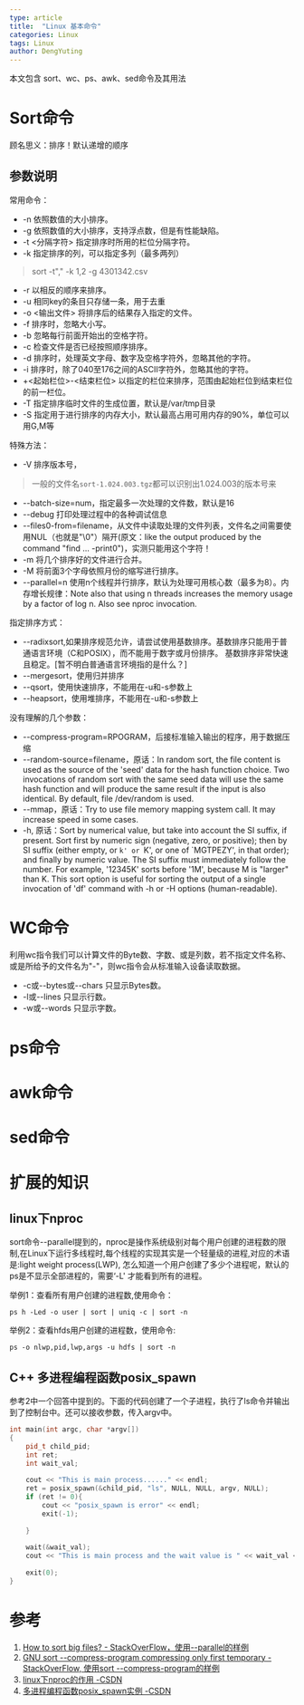 ```yaml
---
type: article
title:  "Linux 基本命令"
categories: Linux
tags: Linux
author: DengYuting
---
```


本文包含 sort、wc、ps、awk、sed命令及其用法
<!--more-->

# Sort命令  

顾名思义：排序！默认递增的顺序

## 参数说明

常用命令：  
-   -n 依照数值的大小排序。  
-   -g 依照数值的大小排序，支持浮点数，但是有性能缺陷。
-   -t <分隔字符> 指定排序时所用的栏位分隔字符。  
-   -k 指定排序的列，可以指定多列（最多两列）
> sort -t"," -k 1,2 -g 4301342.csv
-   -r 以相反的顺序来排序。  
-   -u 相同key的条目只存储一条，用于去重
-   -o <输出文件> 将排序后的结果存入指定的文件。  
-   -f 排序时，忽略大小写。  
-   -b 忽略每行前面开始出的空格字符。  
-   -c 检查文件是否已经按照顺序排序。  
-   -d 排序时，处理英文字母、数字及空格字符外，忽略其他的字符。  
-   -i 排序时，除了040至176之间的ASCII字符外，忽略其他的字符。    
-   +<起始栏位>-<结束栏位> 以指定的栏位来排序，范围由起始栏位到结束栏位的前一栏位。  
-   -T 指定排序临时文件的生成位置，默认是/var/tmp目录
-   -S 指定用于进行排序的内存大小，默认最高占用可用内存的90%，单位可以用G,M等

特殊方法：  
-  -V 排序版本号，
> 一般的文件名`sort-1.024.003.tgz`都可以识别出1.024.003的版本号来  
-  --batch-size=num，指定最多一次处理的文件数，默认是16  
-  --debug 打印处理过程中的各种调试信息  
-  --files0-from=filename，从文件中读取处理的文件列表，文件名之间需要使用NUL（也就是"\0"）隔开(原文：like the output produced by the command "find ... -print0")，实测只能用这个字符！  
-  -m 将几个排序好的文件进行合并。  
-  -M 将前面3个字母依照月份的缩写进行排序。 
-  --parallel=n 使用n个线程并行排序，默认为处理可用核心数（最多为8）。内存增长规律：Note also that using n threads increases the memory usage by a factor of log n. Also see nproc invocation.

指定排序方式：  
- --radixsort,如果排序规范允许，请尝试使用基数排序。基数排序只能用于普通语言环境（C和POSIX），而不能用于数字或月份排序。 基数排序非常快速且稳定。[暂不明白普通语言环境指的是什么？]
- --mergesort，使用归并排序  
- --qsort，使用快速排序，不能用在-u和-s参数上
- --heapsort，使用堆排序，不能用在-u和-s参数上

没有理解的几个参数：  
-  --compress-program=RPOGRAM，后接标准输入输出的程序，用于数据压缩
-  --random-source=filename，原话：In random sort, the file content is used as the source of the 'seed'
data for the hash function choice.  Two invocations of random sort with the same seed data will use the same hash function and will produce the same result if the input is also identical.  By default, file /dev/random is used.
-  --mmap，原话：Try to use file memory mapping system call.  It may increase speed in some cases.
-  -h, 原话：Sort by numerical value, but take into account the SI suffix, if present.  Sort first by numeric sign (negative, zero, or positive); then by SI suffix (either empty, or `k' or `K', or one of `MGTPEZY', in that order); and finally by numeric value.  The SI suffix must immediately follow the number. For example, '12345K' sorts before '1M', because M is "larger" than K.  This sort option is useful for sorting the output of a single invocation of 'df' command with -h or -H options (human-readable).

# WC命令
利用wc指令我们可以计算文件的Byte数、字数、或是列数，若不指定文件名称、或是所给予的文件名为"-"，则wc指令会从标准输入设备读取数据。  
- -c或--bytes或--chars 只显示Bytes数。  
- -l或--lines 只显示行数。  
- -w或--words 只显示字数。  

# ps命令
# awk命令
# sed命令

# 扩展的知识  
## linux下nproc  
sort命令--parallel提到的，nproc是操作系统级别对每个用户创建的进程数的限制,在Linux下运行多线程时,每个线程的实现其实是一个轻量级的进程,对应的术语是:light weight process(LWP), 怎么知道一个用户创建了多少个进程呢，默认的ps是不显示全部进程的，需要‘-L' 才能看到所有的进程。

举例1：查看所有用户创建的进程数,使用命令：
```shell
ps h -Led -o user | sort | uniq -c | sort -n
```  
举例2：查看hfds用户创建的进程数，使用命令:
```shell
ps -o nlwp,pid,lwp,args -u hdfs | sort -n
```

## C++ 多进程编程函数posix_spawn  
参考2中一个回答中提到的。下面的代码创建了一个子进程，执行了ls命令并输出到了控制台中。还可以接收参数，传入argv中。  

```cpp
int main(int argc, char *argv[])
{
    pid_t child_pid;
    int ret;
    int wait_val;
 
    cout << "This is main process......" << endl;
    ret = posix_spawn(&child_pid, "ls", NULL, NULL, argv, NULL);
    if (ret != 0){
        cout << "posix_spawn is error" << endl;
        exit(-1);
 
    }
 
    wait(&wait_val);
    cout << "This is main process and the wait value is " << wait_val << endl;
 
    exit(0);
}
```

# 参考
1. <a href="https://unix.stackexchange.com/questions/120096/how-to-sort-big-files">How to sort big files? - StackOverFlow，使用--parallel的样例</a>
2. <a href="https://unix.stackexchange.com/questions/275501/gnu-sort-compress-program-compressing-only-first-temporary">GNU sort --compress-program compressing only first temporary -StackOverFlow, 使用sort --compress-program的样例</a>
3. <a href="https://blog.csdn.net/oDaiLiDong/article/details/50561257">linux下nproc的作用 -CSDN</a>
4. <a href="https://blog.csdn.net/Linux_ever/article/details/50295105">多进程编程函数posix_spawn实例 -CSDN</a>
